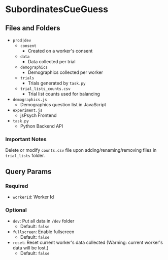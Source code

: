 # SubordinatesCueGuess

## Files and Folders

- `prod|dev`
  - `consent`
    - Created on a worker's consent
  - `data`
    - Data collected per trial
  - `demographics`
    - Demographics collected per worker
  - `trials`
    - Trials generated by `task.py`
  - `trial_lists_counts.csv`
    - Trial list counts used for balancing
- `demographics.js`
  - Demographics question list in JavaScript
- `experiment.js`
  - jsPsych Frontend
- `task.py`
  - Python Backend API

### Important Notes

Delete or modify `counts.csv` file upon adding/renaming/removing files in `trial_lists` folder.

## Query Params

### Required

- `workerId`: Worker Id

### Optional

- `dev`: Put all data in `/dev` folder
  - Default: `false`
- `fullscreen`: Enable fullscreen
  - Default: `false`
- `reset`: Reset current worker's data collected (Warning: current worker's data will be lost.)
  - Default: `false`
